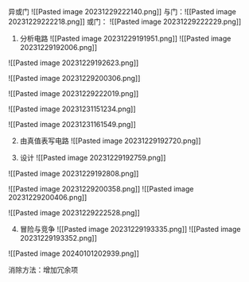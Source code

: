 异或门 ![[Pasted image 20231229222140.png]] 
与门：![[Pasted image 20231229222218.png]]
或门：
![[Pasted image 20231229222229.png]]

1. 分析电路
![[Pasted image 20231229191951.png]]
![[Pasted image 20231229192006.png]]

![[Pasted image 20231229192623.png]]

![[Pasted image 20231229200306.png]]



![[Pasted image 20231229222019.png]]

![[Pasted image 20231231151234.png]]

![[Pasted image 20231231161549.png]]



2. 由真值表写电路
![[Pasted image 20231229192720.png]]

3. 设计
![[Pasted image 20231229192759.png]]

![[Pasted image 20231229192808.png]]


![[Pasted image 20231229200358.png]]
![[Pasted image 20231229200406.png]]

![[Pasted image 20231229222528.png]]


4. 冒险与竞争
![[Pasted image 20231229193335.png]]
![[Pasted image 20231229193352.png]]

![[Pasted image 20240101202939.png]]

消除方法：增加冗余项